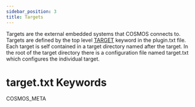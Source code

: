 ```yaml
---
sidebar_position: 3
title: Targets
---
```


<!-- Be sure to edit _target.md because target.md is a generated file -->

Targets are the external embedded systems that COSMOS connects to. Targets are defined by the top level [TARGET](plugins.md#target-1) keyword in the plugin.txt file. Each target is self contained in a target directory named after the target. In the root of the target directory there is a configuration file named target.txt which configures the individual target.

# target.txt Keywords

COSMOS_META
